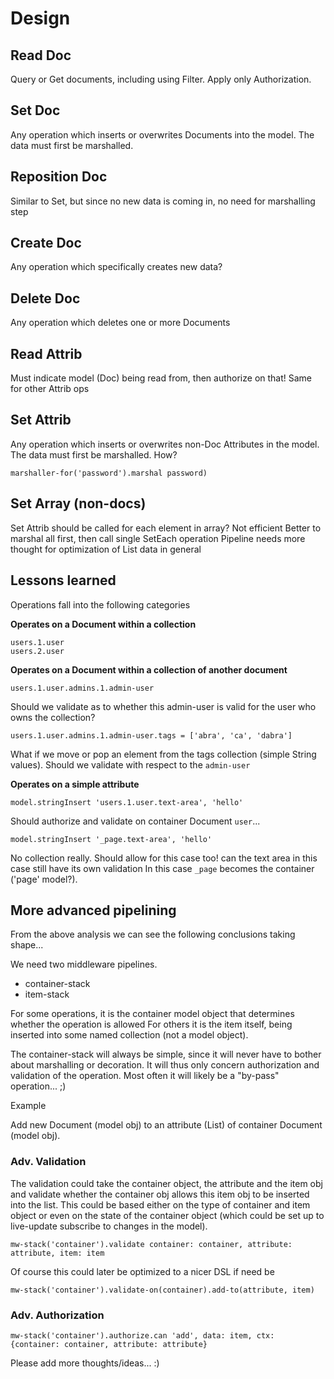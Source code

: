 # Design

## Read Doc

Query or Get documents, including using Filter. Apply only Authorization.

## Set Doc

Any operation which inserts or overwrites Documents into the model. The data must first be marshalled.

## Reposition Doc

Similar to Set, but since no new data is coming in, no need for marshalling step

## Create Doc

Any operation which specifically creates new data?

## Delete Doc

Any operation which deletes one or more Documents

## Read Attrib

Must indicate model (Doc) being read from, then authorize on that! Same for other Attrib ops

## Set Attrib

Any operation which inserts or overwrites non-Doc Attributes in the model.
The data must first be marshalled. How?

`marshaller-for('password').marshal password)`

## Set Array (non-docs)

Set Attrib should be called for each element in array? Not efficient
Better to marshal all first, then call single SetEach operation
Pipeline needs more thought for optimization of List data in general

## Lessons learned

Operations fall into the following categories

**Operates on a Document within a collection**

```
users.1.user
users.2.user
```

**Operates on a Document within a collection of another document**

```
users.1.user.admins.1.admin-user
```

Should we validate as to whether this admin-user is valid for the user who owns the collection?

```
users.1.user.admins.1.admin-user.tags = ['abra', 'ca', 'dabra']
```

What if we move or pop an element from the tags collection (simple String values).
Should we validate with respect to the `admin-user`


**Operates on a simple attribute**

```
model.stringInsert 'users.1.user.text-area', 'hello'
```

Should authorize and validate on container Document `user`...

```
model.stringInsert '_page.text-area', 'hello'
```

No collection really. Should allow for this case too! can the text area in this case still have its own validation
In this case `_page` becomes the container ('page' model?).

## More advanced pipelining

From the above analysis we can see the following conclusions taking shape...

We need two middleware pipelines.

- container-stack
- item-stack

For some operations, it is the container model object that determines whether the operation is allowed
For others it is the item itself, being inserted into some named collection (not a model object).

The container-stack will always be simple, since it will never have to bother about marshalling or decoration.
It will thus only concern authorization and validation of the operation.
Most often it will likely be a "by-pass" operation... ;)

Example

Add new Document (model obj) to an attribute (List) of container Document (model obj).

### Adv. Validation

The validation could take the container object, the attribute and the item obj and validate whether
the container obj allows this item obj to be inserted into the list.
This could be based either on the type of container and item object or even on the state of the container object (which
could be set up to live-update subscribe to changes in the model).

`mw-stack('container').validate container: container, attribute: attribute, item: item`

Of course this could later be optimized to a nicer DSL if need be

`mw-stack('container').validate-on(container).add-to(attribute, item)`

### Adv. Authorization

`mw-stack('container').authorize.can 'add', data: item, ctx: {container: container, attribute: attribute}`

Please add more thoughts/ideas... :)
